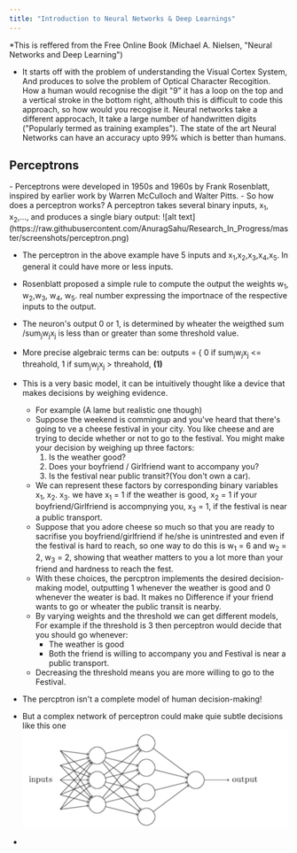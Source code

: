 ```yaml
---
title: "Introduction to Neural Networks & Deep Learnings"
---
```


*This is reffered from the Free Online Book (Michael A. Nielsen, "Neural Networks and Deep Learning")
- It starts off with the problem of understanding the Visual Cortex System, And produces to solve the problem of Optical Character Recogition. How a human would recognise the digit "9" it has a loop on the top and a vertical stroke in the bottom right, althouth this is difficult to code this approach, so how would you recogise it. Neural networks take a different approcach, It take a large number of handwritten digits ("Popularly termed as training examples"). The state of the art Neural Networks can have an accuracy upto 99% which is better than humans.

<h2> Perceptrons </h2>
- Perceptrons were developed in 1950s and 1960s by Frank Rosenblatt, inspired by earlier work by Warren McCulloch and Walter Pitts.
- So how does a perceptron works? A perceptron takes several binary inputs, x<sub>1</sub>, x<sub>2</sub>,..., and produces a single biary output:
![alt text](https://raw.githubusercontent.com/AnuragSahu/Research_In_Progress/master/screenshots/perceptron.png)

- The perceptron in the above example have 5 inputs and x<sub>1</sub>,x<sub>2</sub>,x<sub>3</sub>,x<sub>4</sub>,x<sub>5</sub>. In general it could have more or less inputs.
- Rosenblatt proposed a simple rule to compute the output the weights w<sub>1</sub>, w<sub>2</sub>,w<sub>3</sub>, w<sub>4</sub>, w<sub>5</sub>. real number expressing the importnace of the respective inputs to the output.
- The neuron's output 0 or 1, is determined by wheater the weigthed sum /sum<sub>j</sub>w<sub>j</sub>x<sub>j</sub> is less than or greater than some threshold value.

- More precise algebraic terms can be:
 outputs = { 0 if sum<sub>j</sub>w<sub>j</sub>x<sub>j</sub> <= threahold, 1 if sum<sub>j</sub>w<sub>j</sub>x<sub>j</sub> > threahold,  <b>(1)</b>

- This is a very basic model, it can be intuitively thought like a device that makes decisions by weighing evidence.
	- For example (A lame but realistic one though)
	- Suppose the weekend is commingup and you've heard that there's going to ve a cheese festival in your city. You like cheese and are trying to decide whether or not to go to the festival. You might make your decision by weighing up three factors:
		1. Is the weather good?
		2. Does your boyfriend / Girlfriend want to accompany you?
		3. Is the festival near public transit?(You don't own a car).
	- We can represent these factors by corresponding binary variables x<sub>1</sub>, x<sub>2</sub>. x<sub>3</sub>. we have x<sub>1</sub> = 1 if the weather is good, x<sub>2</sub> = 1 if your boyfriend/Girlfriend is accompnying you, x<sub>3</sub> = 1, if the festival is near a public transport.
	- Suppose that you adore cheese so much so that you are ready to sacrifise you boyfriend/girlfriend if he/she is unintrested and even if the festival is hard to reach, so one way to do this is w<sub>1</sub> = 6 and w<sub>2</sub> = 2, w<sub>3</sub> = 2, showing that weather matters to you a lot more than your friend and hardness to reach the fest.
	- With these choices, the percptron implements the desired decision-making model, outputting 1 whenever the weather is good and 0 whenever the weater is bad. It makes no Difference if your friend wants to go or wheater the public transit is nearby.
	- By varying weights and the threshold we can get different models, For example if the threshold is 3 then perceptron would decide that you should go whenever:
		- The weather is good 
		- Both the friend is willing to accompany you and Festival is near a public transport.
	- Decreasing the threshold means you are more willing to go to the Festival.
- The percptron isn't a complete model of human decision-making! 
- But a complex network of perceptron could make quie subtle decisions like this one 
![alt text](https://raw.githubusercontent.com/AnuragSahu/Research_In_Progress/master/screenshots/complexNN.png)
- 
